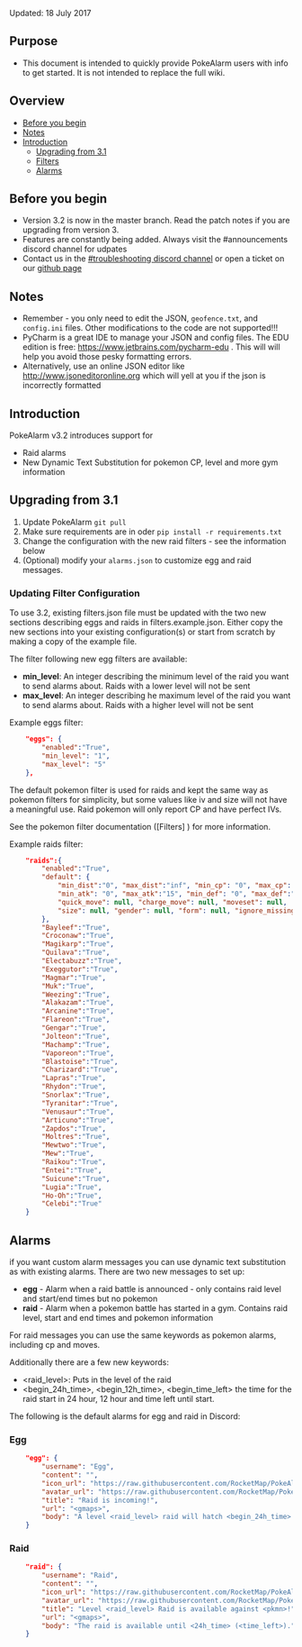 Updated: 18 July 2017

## Purpose
* This document is intended to quickly provide PokeAlarm users with info to get started. It is not intended to replace the full wiki.

## Overview

* [Before you begin](#before-you-begin)
* [Notes](#notes)
* [Introduction](#introduction)
  * [Upgrading from 3.1](#upgrading-from-31)
  * [Filters](#updating-filter-configuration)
  * [Alarms](#alarms)

## Before you begin
* Version 3.2 is now in the master branch.  Read the patch notes if you are upgrading from version 3.
* Features are constantly being added. Always visit the #announcements discord channel for udpates
* Contact us in the [#troubleshooting discord channel](https://discordapp.com/channels/215181169761714177/218822834225545216) or open a ticket on our [github page](https://github.com/RocketMap/PokeAlarm/issues)

## Notes
* Remember - you only need to edit the JSON, `geofence.txt`, and `config.ini` files.  Other modifications to the code are not supported!!!
* PyCharm is a great IDE to manage your JSON and config files.  The EDU edition is free: https://www.jetbrains.com/pycharm-edu . This will will help you avoid those pesky formatting errors.
* Alternatively, use an online JSON editor like http://www.jsoneditoronline.org which will yell at you if the json is incorrectly formatted

## Introduction
PokeAlarm v3.2 introduces support for 
* Raid alarms
* New Dynamic Text Substitution for pokemon CP, level and more gym information

## Upgrading from 3.1

1. Update PokeAlarm  `git pull`
2. Make sure requirements are in oder `pip install -r requirements.txt`
3. Change the configuration with the new raid filters - see the information below
4. (Optional) modify your `alarms.json` to customize egg and raid messages.

### Updating Filter Configuration
To use 3.2, existing filters.json file must be updated with the two new sections describing eggs and raids in filters.example.json. Either copy the new sections into your existing configuration(s) or start from scratch by making a copy of the example file.

The filter following new egg filters are available:

- **min_level**:  An integer describing the minimum level of the raid you want to send alarms about. Raids with a lower level will not be sent
- **max_level**: An integer describing he maximum level of the raid you want to send alarms about. Raids with a higher level will not be sent

Example eggs filter:
```json
    "eggs": {
        "enabled":"True",
        "min_level": "1",
        "max_level": "5"
    },
```

The default pokemon filter is used for raids and kept the same way as pokemon filters for simplicity, but some values like iv and size will not have a meaningful use. Raid pokemon will only report CP and have perfect IVs. 

See the pokemon filter documentation ([Filters] ) for more information.

Example raids filter:
```json
    "raids":{
        "enabled":"True",
        "default": {
            "min_dist":"0", "max_dist":"inf", "min_cp": "0", "max_cp": "999999", "min_iv":"0", "max_iv":"100",
            "min_atk": "0", "max_atk":"15", "min_def": "0", "max_def":"15", "min_sta": "0", "max_sta":"15",
            "quick_move": null, "charge_move": null, "moveset": null,
            "size": null, "gender": null, "form": null, "ignore_missing": "False"
        },
        "Bayleef":"True",
        "Croconaw":"True",
        "Magikarp":"True",
        "Quilava":"True",
        "Electabuzz":"True",
        "Exeggutor":"True",
        "Magmar":"True",
        "Muk":"True",
        "Weezing":"True",
        "Alakazam":"True",
        "Arcanine":"True",
        "Flareon":"True",
        "Gengar":"True",
        "Jolteon":"True",
        "Machamp":"True",
        "Vaporeon":"True",
        "Blastoise":"True",
        "Charizard":"True",
        "Lapras":"True",
        "Rhydon":"True",
        "Snorlax":"True",
        "Tyranitar":"True",
        "Venusaur":"True",
        "Articuno":"True",
        "Zapdos":"True",
        "Moltres":"True",
        "Mewtwo":"True",
        "Mew":"True",
        "Raikou":"True",
        "Entei":"True",
        "Suicune":"True",
        "Lugia":"True",
        "Ho-Oh":"True",
        "Celebi":"True"
    }
```

## Alarms
if you want custom alarm messages you can use dynamic text substitution as with existing alarms. There are two new messages to set up:
- **egg** - Alarm when a raid battle is announced - only contains raid level and start/end times but no pokemon
- **raid** - Alarm when a pokemon battle has started in a gym. Contains raid level, start and end times and pokemon information

For raid messages you can use the same keywords as pokemon alarms, including cp and moves.

Additionally there are a few new keywords:
- <raid_level>:  Puts in the level of the raid
- <begin_24h_time>, <begin_12h_time>, <begin_time_left> the time for the raid start in 24 hour, 12 hour and time left until start.

The following is the default alarms for egg and raid in Discord:

### Egg
```json
    "egg": {
        "username": "Egg",
        "content": "",
        "icon_url": "https://raw.githubusercontent.com/RocketMap/PokeAlarm/master/icons/egg_<raid_level>.png",
        "avatar_url": "https://raw.githubusercontent.com/RocketMap/PokeAlarm/master/icons/egg_<raid_level>.png",
        "title": "Raid is incoming!",
        "url": "<gmaps>",
        "body": "A level <raid_level> raid will hatch <begin_24h_time> (<begin_time_left>)."
    }
```

### Raid
```json
    "raid": {
        "username": "Raid",
        "content": "",
        "icon_url": "https://raw.githubusercontent.com/RocketMap/PokeAlarm/master/icons/<pkmn_id>.png",
        "avatar_url": "https://raw.githubusercontent.com/RocketMap/PokeAlarm/master/icons/egg_<raid_level>.png",
        "title": "Level <raid_level> Raid is available against <pkmn>!",
        "url": "<gmaps>",
        "body": "The raid is available until <24h_time> (<time_left>)."
    }
```
